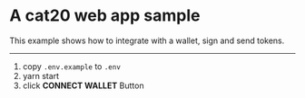 # A cat20 web app sample


This example shows how to integrate with a wallet, sign and send tokens.


-----------

1. copy `.env.example` to `.env`
2. yarn start
3. click **CONNECT WALLET** Button



